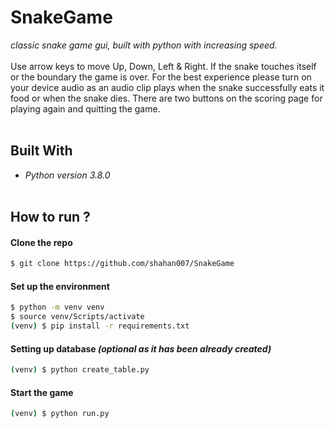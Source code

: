 # SnakeGame
_classic snake game gui, built with python with increasing speed._<br><br>
Use arrow keys to move Up, Down, Left & Right. If the snake touches itself or the boundary the game is over.
For the best experience please turn on your device audio as an audio clip plays when the snake successfully eats it food or when the snake dies.
There are two buttons on the scoring page for playing again and quitting the game.<br><br>

## Built With
- _Python version 3.8.0_<br><br>

## How to run ?

#### Clone the repo
```bash
$ git clone https://github.com/shahan007/SnakeGame
```

#### Set up the environment
```bash
$ python -m venv venv
$ source venv/Scripts/activate
(venv) $ pip install -r requirements.txt
```

#### Setting up database _(optional as it has been already created)_
```bash
(venv) $ python create_table.py
```

#### Start the game
```bash
(venv) $ python run.py
```
